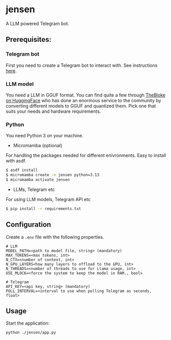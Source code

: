 # jensen

A LLM powered Telegram bot.

## Prerequisites:

### Telegram bot

First you need to create a Telegram bot to interact with. See instructions [here](https://core.telegram.org/bots).

### LLM model

You need a LLM in GGUF format. You can find quite a few through [TheBloke on HuggingFace](https://huggingface.co/TheBloke)
who has done an enormous service to the community by converting different models to GGUF and quantized them. Pick one that suits your
needs and hardware requirements.

### Python

You need Python 3 on your machine.

- Micromamba (optional)

For handling the packages needed for different enivronments. Easy to install with asdf.

```bash
$ asdf install
$ micromamba create -n jensen python=3.13
$ micromamba activate jensen
```

- LLMs, Telegram etc

For using LLM models, Telegram API etc

```bash
$ pip install -r requirements.txt
```

## Configuration

Create a `.env` file with the following properties.

```
# LLM
MODEL_PATH=<path to model file, string> (mandatory)
MAX_TOKENS=<max tokens, int>
N_CTX=<number of context, int>
N_GPU_LAYERS<how many layers to offload to the GPU, int>
N_THREADS=<number of threads to use for Llama usage, int>
USE_MLOCK=<force the system to keep the model in RAM., bool>

# Telegram
API_KEY=<api key, string> (mandatory)
POLL_INTERVAL=<interval to use when polling Telegram as seconds, float>
```

## Usage

Start the application:

```bash
python ./jensen/app.py
```
